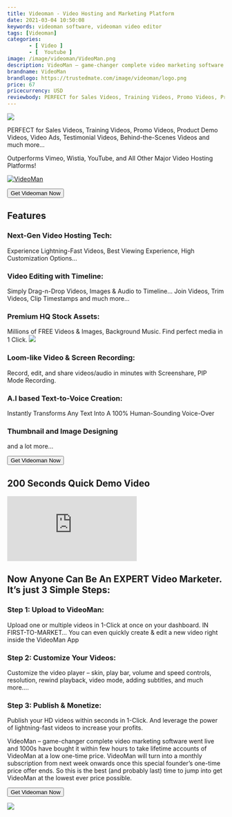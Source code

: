 ```yaml
---
title: Videoman - Video Hosting and Marketing Platform
date: 2021-03-04 10:50:08
keywords: videoman software, videoman video editor
tags: [Videoman]
categories: 
       - [ Video ]
       - [  Youtube ]
image: /image/videoman/VideoMan.png
description: VideoMan – game-changer complete video marketing software went live and 1000s have bought it within few hours to take lifetime accounts of VideoMan at a low one-time price.
brandname: VideoMan
brandlogo: https://trustedmate.com/image/videoman/logo.png
price: 67
pricecurrency: USD
reviewbody: PERFECT for Sales Videos, Training Videos, Promo Videos, Product Demo Videos, Video Ads, Testimonial Videos, Behind-the-Scenes Videos and much more…
---
```

<a href="https://www.bluehost.com/track/swathibangera/" target="_blank"> <img border="0" src="https://bluehost-cdn.com/media/partner/images/swathibangera/760x80/760x80BW.png" class="image-responsive"> </a>

PERFECT for Sales Videos, Training Videos, Promo Videos, Product Demo Videos, Video Ads, Testimonial Videos, Behind-the-Scenes Videos and much more…

Outperforms Vimeo, Wistia, YouTube, and All Other Major Video Hosting Platforms!

<a href="https://videoman.io/special/#buy"><img src="/image/videoman/VideoMan.png" alt="VideoMan" class="image-responsive" /></a>

<button class="link-button" onclick="location.href='https://videoman.io/special/#buy';" style="vertical-align:middle"><span>Get Videoman Now </span></button>

## Features
### Next-Gen Video Hosting Tech: 
Experience Lightning-Fast Videos, Best Viewing Experience, High Customization Options…
### Video Editing with Timeline: 
Simply Drag-n-Drop Videos, Images & Audio to Timeline… Join Videos, Trim Videos, Clip Timestamps and much more…
### Premium HQ Stock Assets: 
Millions of FREE Videos & Images, Background Music. Find perfect media in 1 Click.
<a href="https://www.bluehost.com/track/swathibangera/" target="_blank"> <img border="0" src="https://bluehost-cdn.com/media/partner/images/swathibangera/468x60/468x60BW.png" class="image-responsive"> </a>
### Loom-like Video & Screen Recording: 
Record, edit, and share videos/audio in minutes with Screenshare, PIP Mode Recording.
### A.I based Text-to-Voice Creation: 
Instantly Transforms Any Text Into A 100% Human-Sounding Voice-Over
### Thumbnail and Image Designing
and a lot more…

<button class="link-button" onclick="location.href='https://videoman.io/special/#buy';" style="vertical-align:middle"><span>Get Videoman Now </span></button>

## 200 Seconds Quick Demo Video

<!-- <video width="800" height="500" controls>
  <source src="https://videoman.b-cdn.net/20210131184732200SecDemoVideoVideoMan_720p.mp4" type="video/mp4">
</video> -->
<!-- {% youtube wjh1azw8hIE %} -->
<div class="youtube-container">
<iframe class="responsive-iframe" src="https://www.youtube.com/embed/wjh1azw8hIE" title="YouTube video player" frameborder="0" allow="accelerometer; autoplay; clipboard-write; encrypted-media; gyroscope; picture-in-picture" allowfullscreen></iframe>
</div>




## Now Anyone Can Be An EXPERT Video Marketer. It’s just 3 Simple Steps:

### Step 1: Upload to VideoMan: 
Upload one or multiple videos in 1-Click at once on your dashboard. IN FIRST-TO-MARKET… You can even quickly create & edit a new video right inside the VideoMan App
### Step 2: Customize Your Videos: 
Customize the video player – skin, play bar, volume and speed controls, resolution, rewind playback, video mode, adding subtitles, and much more….
### Step 3: Publish & Monetize:
Publish your HD videos within seconds in 1-Click. And leverage the power of lightning-fast videos to increase your profits.

VideoMan – game-changer complete video marketing software went live and 1000s have bought it within few hours to take lifetime accounts of VideoMan at a low one-time price. VideoMan will turn into a monthly subscription from next week onwards once this special founder’s one-time price offer ends. So this is the best (and probably last) time to jump into get VideoMan at the lowest ever price possible.

<button class="link-button" onclick="location.href='https://videoman.io/special/#buy';" style="vertical-align:middle"><span>Get Videoman Now </span></button>

<a href="https://www.bluehost.com/track/swathibangera/" target="_blank"> <img border="0" src="https://bluehost-cdn.com/media/partner/images/swathibangera/620x203/620x203BW.png" class="image-responsive"> </a>
